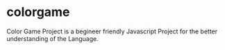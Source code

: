 # colorgame
Color Game Project is a begineer friendly Javascript Project for the better understanding of the Language.
